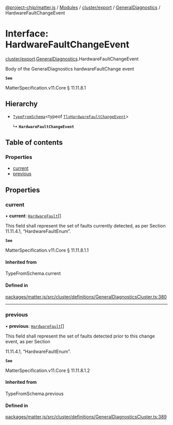 [@project-chip/matter.js](../README.md) / [Modules](../modules.md) / [cluster/export](../modules/cluster_export.md) / [GeneralDiagnostics](../modules/cluster_export.GeneralDiagnostics.md) / HardwareFaultChangeEvent

# Interface: HardwareFaultChangeEvent

[cluster/export](../modules/cluster_export.md).[GeneralDiagnostics](../modules/cluster_export.GeneralDiagnostics.md).HardwareFaultChangeEvent

Body of the GeneralDiagnostics hardwareFaultChange event

**`See`**

MatterSpecification.v11.Core § 11.11.8.1

## Hierarchy

- [`TypeFromSchema`](../modules/tlv_export.md#typefromschema)\<typeof [`TlvHardwareFaultChangeEvent`](../modules/cluster_export.GeneralDiagnostics.md#tlvhardwarefaultchangeevent)\>

  ↳ **`HardwareFaultChangeEvent`**

## Table of contents

### Properties

- [current](cluster_export.GeneralDiagnostics.HardwareFaultChangeEvent.md#current)
- [previous](cluster_export.GeneralDiagnostics.HardwareFaultChangeEvent.md#previous)

## Properties

### current

• **current**: [`HardwareFault`](../enums/cluster_export.GeneralDiagnostics.HardwareFault.md)[]

This field shall represent the set of faults currently detected, as per Section 11.11.4.1,
“HardwareFaultEnum”.

**`See`**

MatterSpecification.v11.Core § 11.11.8.1.1

#### Inherited from

TypeFromSchema.current

#### Defined in

[packages/matter.js/src/cluster/definitions/GeneralDiagnosticsCluster.ts:380](https://github.com/project-chip/matter.js/blob/c0d55745d5279e16fdfaa7d2c564daa31e19c627/packages/matter.js/src/cluster/definitions/GeneralDiagnosticsCluster.ts#L380)

___

### previous

• **previous**: [`HardwareFault`](../enums/cluster_export.GeneralDiagnostics.HardwareFault.md)[]

This field shall represent the set of faults detected prior to this change event, as per Section

11.11.4.1, “HardwareFaultEnum”.

**`See`**

MatterSpecification.v11.Core § 11.11.8.1.2

#### Inherited from

TypeFromSchema.previous

#### Defined in

[packages/matter.js/src/cluster/definitions/GeneralDiagnosticsCluster.ts:389](https://github.com/project-chip/matter.js/blob/c0d55745d5279e16fdfaa7d2c564daa31e19c627/packages/matter.js/src/cluster/definitions/GeneralDiagnosticsCluster.ts#L389)
